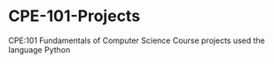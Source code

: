 # CPE-101-Projects
CPE:101 Fundamentals of Computer Science
Course projects used the language Python

